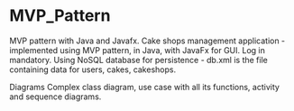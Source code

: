 # MVP_Pattern
MVP pattern with Java and Javafx.
Cake shops management application - implemented using MVP pattern, in Java, with JavaFx for GUI. Log in mandatory.
Using NoSQL database for persistence - db.xml is the file containing data for users, cakes, cakeshops.

Diagrams
Complex class diagram, use case with all its functions, activity and sequence diagrams.
